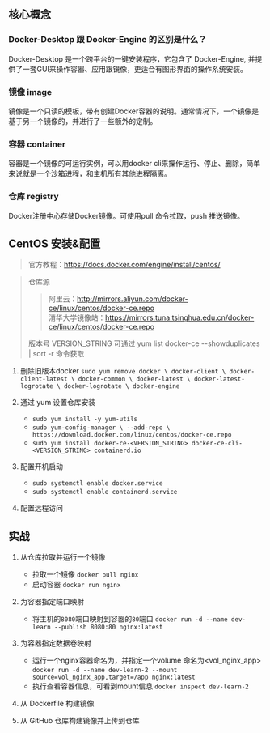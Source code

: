 ## 核心概念
### Docker-Desktop 跟 Docker-Engine 的区别是什么？
Docker-Desktop 是一个跨平台的一键安装程序，它包含了 Docker-Engine, 并提供了一套GUI来操作容器、应用跟镜像，更适合有图形界面的操作系统安装。

### 镜像 image
镜像是一个只读的模板，带有创建Docker容器的说明。通常情况下，一个镜像是基于另一个镜像的，并进行了一些额外的定制。

### 容器 container
容器是一个镜像的可运行实例，可以用docker cli来操作运行、停止、删除，简单来说就是一个沙箱进程，和主机所有其他进程隔离。

### 仓库 registry
Docker注册中心存储Docker镜像。可使用pull 命令拉取，push 推送镜像。

## CentOS 安装&配置
> 官方教程：https://docs.docker.com/engine/install/centos/  
  
> 仓库源  
> > 阿里云：http://mirrors.aliyun.com/docker-ce/linux/centos/docker-ce.repo  
> > 清华大学镜像站：https://mirrors.tuna.tsinghua.edu.cn/docker-ce/linux/centos/docker-ce.repo  
> 
> 版本号 VERSION_STRING 可通过 yum list docker-ce --showduplicates | sort -r 命令获取

1. 删除旧版本docker
`sudo yum remove docker \
                  docker-client \
                  docker-client-latest \
                  docker-common \
                  docker-latest \
                  docker-latest-logrotate \
                  docker-logrotate \
                  docker-engine
`

2. 通过 yum 设置仓库安装
	- `sudo yum install -y yum-utils`
	- `sudo yum-config-manager \
    	--add-repo \
    	https://download.docker.com/linux/centos/docker-ce.repo	
	   `
	- `sudo yum install docker-ce-<VERSION_STRING> docker-ce-cli-<VERSION_STRING> containerd.io` 


	
3. 配置开机启动
	- `sudo systemctl enable docker.service`
	- `sudo systemctl enable containerd.service`

4. 配置远程访问



## 实战
1. 从仓库拉取并运行一个镜像
	- 拉取一个镜像 `docker pull nginx`
	- 启动容器 `docker run nginx`
	
2. 为容器指定端口映射
	- 将主机的`8080`端口映射到容器的`80`端口 `docker run -d --name dev-learn --publish 8080:80 nginx:latest`

3. 为容器指定数据卷映射
	- 运行一个nginx容器命名为<dev-test>，并指定一个volume 命名为<vol_nginx_app> `docker run -d --name dev-learn-2 --mount source=vol_nginx_app,target=/app nginx:latest `
	- 执行查看容器信息，可看到mount信息 `docker inspect dev-learn-2`

4. 从 Dockerfile 构建镜像

5. 从 GitHub 仓库构建镜像并上传到仓库